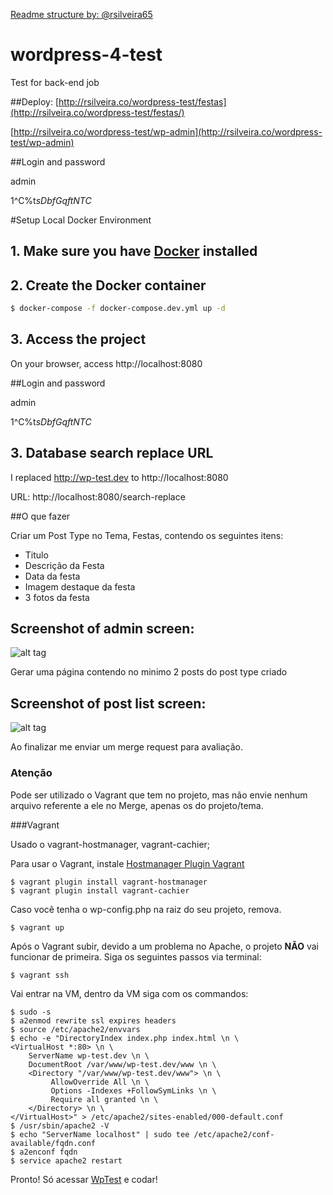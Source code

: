 [Readme structure by: @rsilveira65](https://github.com/rsilveira65)

# wordpress-4-test

Test for back-end job

##Deploy: [http://rsilveira.co/wordpress-test/festas](http://rsilveira.co/wordpress-test/festas/)

[http://rsilveira.co/wordpress-test/wp-admin](http://rsilveira.co/wordpress-test/wp-admin)

##Login and password

admin

1^C%t*sDbfGqftNTC*

#Setup Local Docker Environment

## 1. Make sure you have [Docker](https://docs.docker.com/engine/installation/linux/) installed

## 2. Create the Docker container

```bash
$ docker-compose -f docker-compose.dev.yml up -d
```

## 3. Access the project

On your browser, access http://localhost:8080

##Login and password

admin

1^C%t*sDbfGqftNTC*

## 3. Database search replace URL

I replaced http://wp-test.dev to http://localhost:8080

URL: http://localhost:8080/search-replace

##O que fazer

Criar um Post Type no Tema, Festas, contendo os seguintes itens:
 - Titulo
 - Descrição da Festa
 - Data da festa
 - Imagem destaque da festa
 - 3 fotos da festa

## Screenshot of admin screen:
 ![alt tag](http://i.imgur.com/v5U9MbR.png)


Gerar uma página contendo no minimo 2 posts do post type criado

## Screenshot of post list screen:
 ![alt tag](http://i.imgur.com/1G5cB69.png)

Ao finalizar me enviar um merge request para avaliação.

### Atenção

Pode ser utilizado o Vagrant que tem no projeto, mas não envie nenhum arquivo referente a ele no Merge, apenas os do projeto/tema.

###Vagrant

Usado o vagrant-hostmanager, vagrant-cachier;

Para usar o Vagrant, instale [Hostmanager Plugin Vagrant]

```shell
$ vagrant plugin install vagrant-hostmanager
$ vagrant plugin install vagrant-cachier
```

Caso você tenha o wp-config.php na raiz do seu projeto, remova.

```shell
$ vagrant up
```

Após o Vagrant subir, devido a um problema no Apache, o projeto **NÃO** vai funcionar de primeira. Siga os seguintes passos via terminal:

```shell
$ vagrant ssh
```

Vai entrar na VM, dentro da VM siga com os commandos:

```shell
$ sudo -s
$ a2enmod rewrite ssl expires headers 
$ source /etc/apache2/envvars 
$ echo -e "DirectoryIndex index.php index.html \n \
<VirtualHost *:80> \n \
    ServerName wp-test.dev \n \
    DocumentRoot /var/www/wp-test.dev/www \n \
    <Directory "/var/www/wp-test.dev/www"> \n \
         AllowOverride All \n \
         Options -Indexes +FollowSymLinks \n \
         Require all granted \n \
    </Directory> \n \
</VirtualHost>" > /etc/apache2/sites-enabled/000-default.conf
$ /usr/sbin/apache2 -V
$ echo "ServerName localhost" | sudo tee /etc/apache2/conf-available/fqdn.conf
$ a2enconf fqdn
$ service apache2 restart
```

Pronto! Só acessar [WpTest] e codar!

[WpTest]: <http://wp-test.dev>
[PHP-Composer]: <https://getcomposer.org/download/>
[Search-Replace-DB]: https://github.com/interconnectit/Search-Replace-DB
[Hostmanager Plugin Vagrant]: <https://github.com/devopsgroup-io/vagrant-hostmanager>
[vagrant-cachier]: <https://github.com/fgrehm/vagrant-cachier>
[Prestissimo]: <https://github.com/hirak/prestissimo>